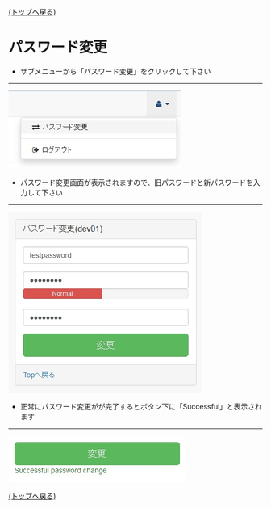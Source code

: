 [(トップへ戻る)](../)
#  パスワード変更
- サブメニューから「パスワード変更」をクリックして下さい

------------------------------------
![1](../img/password/password_01.jpg)

- パスワード変更画面が表示されますので、旧パスワードと新パスワードを入力して下さい

------------------------------------
![2](../img/password/password_02.jpg)

- 正常にパスワード変更がが完了するとボタン下に「Successful」と表示されます

------------------------------------
![3](../img/password/password_03.jpg)

[(トップへ戻る)](../)